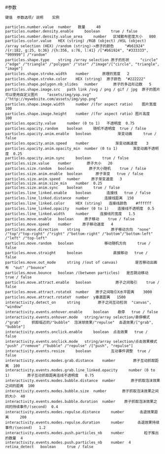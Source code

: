 #参数
    
    键值	参数选项/ 说明	实例

    particles.number.value 	number   数量 	40
    particles.number.density.enable 	boolean    	true / false
    particles.number.density.value_area 	number   区域散布密度大小 	800
    particles.color.value 	HEX (string) /RGB (object) /HSL (object) /array selection (HEX) /random (string)->原子的颜色     "#b61924" /{r:182, g:25, b:36} /{h:356, s:76, l:41} /["#b61924", "#333333", "999999"] /"random"
    particles.shape.type 	string /array selection 原子的形状     "circle" /"edge" /"triangle" /"polygon" /"star" /"image"/["circle", "triangle", "image"]
    particles.shape.stroke.width 	number      原理的宽度 	2
    particles.shape.stroke.color 	HEX (string)  原子颜色 	"#222222"
    particles.shape.polygon.nb_slides 	number       原子的多边形边数 	5
    particles.shape.image.src 	path link /svg / png / gif / jpg  原子的图片可以使用自定义图片 	"assets/img/yop.svg" /"http://mywebsite.com/assets/img/yop.png"
    particles.shape.image.width 	number /(for aspect ratio)    图片宽度 	100
    particles.shape.image.height 	number /(for aspect ratio) 图片高度 	100
    particles.opacity.value 	number (0 to 1)   不透明度 	0.75
    particles.opacity.random 	boolean     随机不透明度 	true / false
    particles.opacity.anim.enable 	boolean            渐变动画 	true / false
    particles.opacity.anim.speed 	number            渐变动画速度 	3
    particles.opacity.anim.opacity_min 	number (0 to 1)       渐变动画不透明度 	0.25
    particles.opacity.anim.sync 	boolean 	true / false
    particles.size.value 	number       原子大小 	20
    particles.size.random 	boolean       原子大小随机 	true / false
    particles.size.anim.enable 	boolean      原子渐变 	true / false
    particles.size.anim.speed 	number     原子渐变速度 	3
    particles.size.anim.size_min 	number 	0.25
    particles.size.anim.sync 	boolean 	true / false
    particles.line_linked.enable 	boolean       连接线 	true / false
    particles.line_linked.distance 	number       连接线距离 	150
    particles.line_linked.color 	HEX (string)   连接线颜色 	#ffffff
    particles.line_linked.opacity 	number (0 to 1)    连接线不透明度 	0.5
    particles.line_linked.width 	number     连接线的宽度 	1.5
    particles.move.enable 	boolean     原子移动 	true / false
    particles.move.speed 	number     原子移动速度 	4
    particles.move.direction 	string              原子移动方向 	"none" /"top"/"top-right" /"right" /"bottom-right" /"bottom"/"bottom-left" /"left" /"top-left"
    particles.move.random 	boolean              移动随机方向 	true / false
    particles.move.straight 	boolean              直接移动 	true / false
    particles.move.out_mode 	string /(out of canvas)        是否移动出画布 	"out" /"bounce"
    particles.move.bounce 	boolean /(between particles)   是否跳动移动 	true / false
    particles.move.attract.enable 	boolean           原子之间吸引 	true / false
    particles.move.attract.rotateX 	number   原子之间吸引X水平距离 	3000
    particles.move.attract.rotateY 	number  y垂直距离 	1500
    interactivity.detect_on 	string        原子之间互动检测 	"canvas", "window"
    interactivity.events.onhover.enable 	boolean    悬停 	true / false
    interactivity.events.onhover.mode 	string/array selection/悬停模式  /"grab"     抓取临近的/"bubble"  泡沫球效果/"repulse"  击退效果/["grab", "bubble"]
    interactivity.events.onclick.enable 	boolean  点击效果 	true / false
    interactivity.events.onclick.mode 	string/array selection/点击效果模式    "push" /"remove" /"bubble" /"repulse" /["push", "repulse"]
    interactivity.events.resize 	boolean         互动事件调整 	true / false
    interactivity.events.modes.grab.distance 	number        原子互动抓取距离 	100
    interactivity.events.modes.grab.line_linked.opacity 	number (0 to 1)        原子互动抓取距离连线不透明度 	0.75
    interactivity.events.modes.bubble.distance 	number       原子抓取泡沫效果之间的距离 	100
    interactivity.events.modes.bubble.size 	number       原子抓取泡沫效果之间的大小 	40
    interactivity.events.modes.bubble.duration 	number    原子抓取泡沫效果之间的持续事件/(second) 	0.4
    interactivity.events.modes.repulse.distance 	number       击退效果距离 	200
    interactivity.events.modes.repulse.duration 	number      击退效果持续事件/(second) 	1.2
    interactivity.events.modes.push.particles_nb 	number         粒子推出的数量 	4
    interactivity.events.modes.push.particles_nb 	number 	4
    retina_detect 	boolean 	true / false